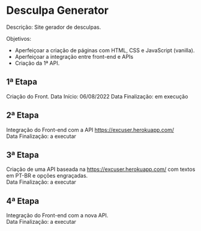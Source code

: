 # Desculpa Generator

Descrição:
Site gerador de desculpas.

Objetivos:
- Aperfeiçoar a criação de páginas com HTML, CSS e JavaScript (vanilla).
- Aperfeiçoar a integração entre front-end e APIs
- Criação da 1ª API.


## 1ª Etapa
Criação do Front.
Data Início: 06/08/2022
Data Finalização: em execução 

## 2ª Etapa
Integração do Front-end com a API https://excuser.herokuapp.com/  
Data Finalização: a executar

## 3ª Etapa
Criação de uma API baseada na https://excuser.herokuapp.com/ com textos em PT-BR e opções engraçadas.  
Data Finalização: a executar

## 4ª Etapa
Integração do Front-end com a nova API.  
Data Finalização: a executar
